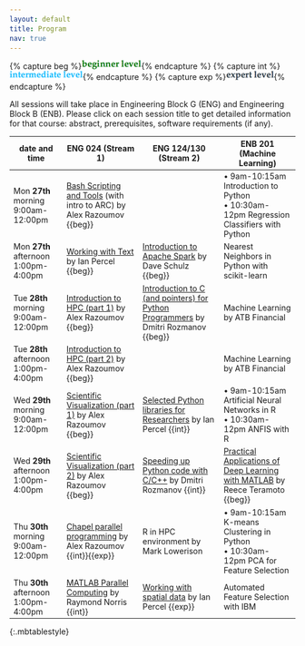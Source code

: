 ```yaml
---
layout: default
title: Program
nav: true
---
```


{% capture beg %}![beginner](images/beginner.png){% endcapture %}
{% capture int %}![intermediate](images/intermediate.png){% endcapture %}
{% capture exp %}![expert](images/expert.png){% endcapture %}

All sessions will take place in Engineering Block G (ENG) and Engineering Block B (ENB). Please click on
each session title to get detailed information for that course: abstract, prerequisites, software
requirements (if any).

| date and time | ENG 024 (Stream 1) | ENG 124/130 (Stream 2) | ENB 201 (Machine Learning) |
| ------------- | --------------- | ----------------- | ----------------- |
| Mon **27th** morning 9:00am-12:00pm | [Bash Scripting and Tools](bash) (with intro to ARC) by Alex Razoumov {{beg}} | | • 9am-10:15am Introduction to Python <br> • 10:30am-12pm Regression Classifiers with Python |
| Mon **27th** afternoon 1:00pm-4:00pm | [Working with Text](working_with_text) by Ian Percel {{beg}} | [Introduction to Apache Spark](intro_to_spark) by Dave Schulz {{beg}} | Nearest Neighbors in Python with scikit-learn |
| Tue **28th** morning 9:00am-12:00pm | [Introduction to HPC (part 1)](introHPC) by Alex Razoumov {{beg}} | [Introduction to C (and pointers) for Python Programmers](abstract-c-for-python) by Dmitri Rozmanov {{beg}} | Machine Learning by ATB Financial |
| Tue **28th** afternoon 1:00pm-4:00pm | [Introduction to HPC (part 2)](introHPC) by Alex Razoumov {{beg}} | | Machine Learning by ATB Financial |
| Wed **29th** morning 9:00am-12:00pm | [Scientific Visualization (part 1)](visualization) by Alex Razoumov {{beg}} | [Selected Python libraries for Researchers](python_libraries_research) by Ian Percel {{int}} | • 9am-10:15am Artificial Neural Networks in R <br> • 10:30am-12pm ANFIS with R |
| Wed **29th** afternoon 1:00pm-4:00pm | [Scientific Visualization (part 2)](visualization) by Alex Razoumov {{beg}} | [Speeding up Python code with C/C++](abstract-speedup-python) by Dmitri Rozmanov {{int}} | [Practical Applications of Deep Learning with MATLAB](deepLearningMatlab) by Reece Teramoto {{beg}} |
| Thu **30th** morning 9:00am-12:00pm | [Chapel parallel programming](chapel) by Alex Razoumov {{int}}{{exp}}| R in HPC environment by Mark Lowerison | • 9am-10:15am K-means Clustering in Python <br> • 10:30am-12pm PCA for Feature Selection |
| Thu **30th** afternoon 1:00pm-4:00pm | [MATLAB Parallel Computing](parallelMatlab) by Raymond Norris {{int}} | [Working with spatial data](working_with_spatial) by Ian Percel {{exp}} | Automated Feature Selection with IBM |
{:.mbtablestyle}

&nbsp;

<!-- <strike>Python scripting for Scientists</strike> -->
